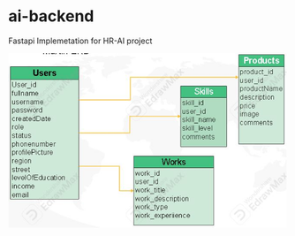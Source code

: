 # ai-backend
Fastapi Implemetation for HR-AI project



<div style="textalign: center;">
    
  <img src="ERD-Sample.JPG" alt="ERD DIagram"  style="align: center;" />
</div>
